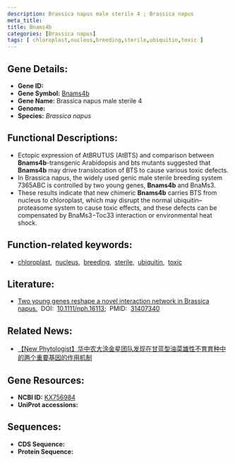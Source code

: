 ```yaml
---
description: Brassica napus male sterile 4 ; Brassica napus
meta_title:
title: Bnams4b
categories: [Brassica napus]
tags: [ chloroplast,nucleus,breeding,sterile,ubiquitin,toxic ]
---
```


## Gene Details:
- **Gene ID:**	[]()
- **Gene Symbol:** <u>Bnams4b</u>
- **Gene Name:** Brassica napus male sterile 4
- **Genome:** []()
- **Species:** *Brassica napus*

## Functional Descriptions:
   - Ectopic expression of AtBRUTUS (AtBTS) and comparison between **Bnams4b**-transgenic Arabidopsis and bts mutants suggested that **Bnams4b** may drive translocation of BTS to cause various toxic defects.
   - In Brassica napus, the widely used genic male sterile breeding system 7365ABC is controlled by two young genes, **Bnams4b** and BnaMs3.
   - These results indicate that new chimeric **Bnams4b** carries BTS from nucleus to chloroplast, which may disrupt the normal ubiquitin–proteasome system to cause toxic effects, and these defects can be compensated by BnaMs3−Toc33 interaction or environmental heat shock.

## Function-related keywords:
   - [chloroplast](/tags/chloroplast/),&nbsp;&nbsp;[nucleus](/tags/nucleus/),&nbsp;&nbsp;[breeding](/tags/breeding/),&nbsp;&nbsp;[sterile](/tags/sterile/),&nbsp;&nbsp;[ubiquitin](/tags/ubiquitin/),&nbsp;&nbsp;[toxic](/tags/toxic/)

## Literature:
   - [Two young genes reshape a novel interaction network in Brassica napus.]( https://nph.onlinelibrary.wiley.com/doi/10.1111/nph.16113)&nbsp;&nbsp;DOI:&nbsp;&nbsp;[10.1111/nph.16113](https://nph.onlinelibrary.wiley.com/doi/10.1111/nph.16113);&nbsp;&nbsp;PMID:&nbsp;&nbsp;[31407340](https://pubmed.ncbi.nlm.nih.gov/31407340/)

## Related News:
   - [【New Phytologist】华中农大涂金星团队发现在甘蓝型油菜雄性不育育种中的两个重要基因的作用机制](https://mp.weixin.qq.com/s?__biz=Mzg3MDEwNDEyMg==&mid=2247485484&idx=6&sn=00d0a31d9587b82099e3455b197bb6f4&chksm=ce93a579f9e42c6f0b3d9b521c8adb4f3c46b6bebbd51b8fb4b7aa0ef0e645da1c02a878699c&scene=27#wechat_redirect)

## Gene Resources:
- **NCBI ID:**  [KX756984](https://www.ncbi.nlm.nih.gov/gene/?term=KX756984)
- **UniProt accessions:** [](https://www.uniprot.org/uniprotkb//entry)



## Sequences:
- **CDS Sequence:**
- **Protein Sequence:**
